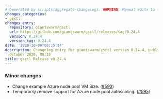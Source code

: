 ```yaml
---
# Generated by scripts/aggregate-changelogs. WARNING: Manual edits to this files will be overwritten.
changes_categories:
- gsctl
changes_entry:
  repository: giantswarm/gsctl
  url: https://github.com/giantswarm/gsctl/releases/tag/0.24.4
  version: 0.24.4
  version_tag: 0.24.4
date: '2020-10-09T08:35:34'
description: Changelog entry for giantswarm/gsctl version 0.24.4, published on 09
  October 2020, 08:35
title: gsctl Release v0.24.4
---
```


### Minor changes

- Change example Azure node pool VM Size. ([#593](https://github.com/giantswarm/gsctl/pull/593))
- Temporarily remove support for Azure node pool autoscaling. ([#595](https://github.com/giantswarm/gsctl/pull/595))


